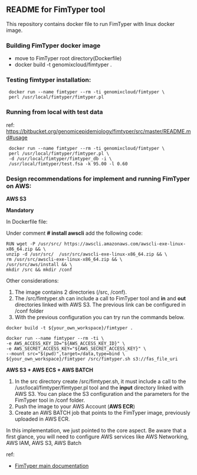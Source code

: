 ## README for FimTyper tool ##

This repository contains docker file to run FimTyper with linux docker image.

### Building FimTyper docker image

* move to FimTyper root directory(Dockerfile)
* docker build -t genomixcloud/fimtyper .

### Testing fimtyper installation:

```shell
 docker run --name fimtyper --rm -ti genomixcloud/fimtyper \
 perl /usr/local/fimtyper/fimtyper.pl
```

### Running from local with test data 
ref: https://bitbucket.org/genomicepidemiology/fimtyper/src/master/README.md#usage

```shell
 docker run --name fimtyper --rm -ti genomixcloud/fimtyper \
 perl /usr/local/fimtyper/fimtyper.pl \
 -d /usr/local/fimtyper/fimtyper_db -i \
 /usr/local/fimtyper/test.fsa -k 95.00 -l 0.60
```

### Design recommendations for implement and running FimTyper on AWS:

**AWS S3**

**Mandatory**

In Dockerfile file:

Under comment **# install awscli** add the following code:

```shell
RUN wget -P /usr/src/ https://awscli.amazonaws.com/awscli-exe-linux-x86_64.zip && \
unzip -d /usr/src/  /usr/src/awscli-exe-linux-x86_64.zip && \
rm /usr/src/awscli-exe-linux-x86_64.zip && \
/usr/src/aws/install && \
mkdir /src && mkdir /conf
```

Other considerations:

1. The image contains 2 directories (/src, /conf).
2. The /src/fimtyper.sh can include a call to FimTyper tool and **in** and **out** directories linked with AWS S3. The previous link can be configured in /conf folder
3. With the previous configuration you can try run the commands below.

```shell 
docker build -t ${your_own_workspace}/fimtyper .
```

```shell
docker run --name fimtyper --rm -ti \
-e AWS_ACCESS_KEY_ID="${AWS_ACCESS_KEY_ID}" \
-e AWS_SECRET_ACCESS_KEY="${AWS_SECRET_ACCESS_KEY}" \
--mount src="$(pwd)",target=/data,type=bind \
${your_own_workspace}/fimtyper /src/fimtyper.sh s3://fas_file_uri
```

**AWS S3 + AWS ECS + AWS BATCH**

1. In the src directory create /src/fimtyper.sh, it must include a call to the /usr/local/fimtyper/fimtyper.pl tool and the **input** directory linked with AWS S3. You can place the S3 configuration and the parameters for the FimTyper tool in /conf folder. 
2. Push the image to your AWS Account (**AWS ECR**) 
3. Create an AWS BATCH job that points to the FimTyper image, previously uploaded in AWS ECR. 

In this implementation, we just pointed to the core aspect. Be aware that a first glance, you will need to configure AWS services like AWS Networking, AWS IAM, AWS S3, AWS Batch  



ref:
* [FimTyper main documentation](https://bitbucket.org/genomicepidemiology/fimtyper/)
